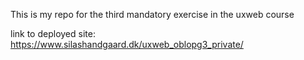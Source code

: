 This is my repo for the third mandatory exercise in the uxweb course

link to deployed site: https://www.silashandgaard.dk/uxweb_oblopg3_private/
